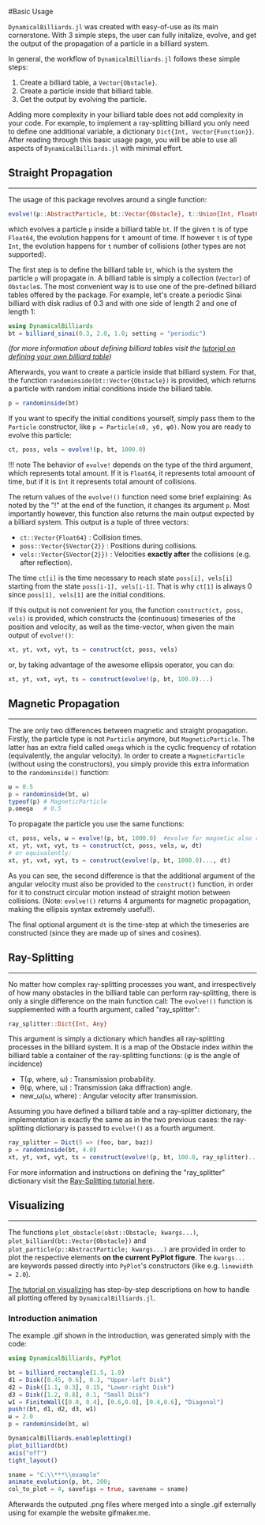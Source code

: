 #Basic Usage

`DynamicalBilliards.jl` was created with easy-of-use as its main cornerstone.
With 3 simple steps, the user can fully initalize, evolve, and get the output of the propagation of a particle in a billiard system.

In general, the workflow of `DynamicalBilliards.jl` follows these simple steps:
1. Create a billiard table, a `Vector{Obstacle}`.
2. Create a particle inside that billiard table.
3. Get the output by evolving the particle.

Adding more complexity in your billiard table does not add complexity in your code. For example, to implement a ray-splitting billiard
you only need to define one additional variable, a dictionary `Dict{Int, Vector{Function}}`. After reading through this basic usage page,
you will be able to use all aspects of `DynamicalBilliards.jl` with minimal effort.

## Straight Propagation

---

The usage of this package revolves around a single function:
```julia
evolve!(p::AbstractParticle, bt::Vector{Obstacle}, t::Union{Int, Float64})
```
which evolves a particle `p` inside a billiard table `bt`. If the given `t` is of type `Float64`, the evolution happens for `t` amount of time. If however `t` is of type `Int`, the evolution happens for `t` number of collisions (other types are not supported).

The first step is to define the billiard table `bt`, which is the system the particle `p` will propagate in.
A billiard table is simply a collection (`Vector`) of `Obstacle`s. The most convenient way is to use
one of the pre-defined billiard tables offered by the package. For example, let's create a periodic Sinai
billiard with disk radius of 0.3 and with one side of length 2 and one of length 1:
```julia
using DynamicalBilliards
bt = billiard_sinai(0.3, 2.0, 1.0; setting = "periodic")
```
*(for more information about defining billiard tables visit the [tutorial on defining your own billiard table](/tutorials/billiard_table))*

Afterwards, you want to create a particle inside that billiard system.
For that, the function `randominside(bt::Vector{Obstacle})` is provided, which returns a particle with random initial conditions inside the billiard table.
```julia
p = randominside(bt)
```
If you want to specify the initial conditions yourself, simply pass them to the `Particle` constructor, like `p = Particle(x0, y0, φ0)`.
Now you are ready to evolve this particle:
```julia
ct, poss, vels = evolve!(p, bt, 1000.0)
```

!!! note
    The behavior of `evolve!` depends on the type of the third argument,
    which represents total amount. If it is `Float64`, it represents total amoount of time, but if it is `Int` it represents total amount of collisions.

The return values of the `evolve!()` function need some brief explaining: As noted by the "!" at the end of the function,
it changes its argument `p`.
Most importantly however, this function also returns the main output expected by a billiard
system. This output is a tuple of three vectors:
* `ct::Vector{Float64}` : Collision times.
* `poss::Vector{SVector{2}}` : Positions during collisions.
* `vels::Vector{SVector{2}})` : Velocities **exactly after** the collisions (e.g. after reflection).

The time `ct[i]` is the time necessary to reach state `poss[i], vels[i]` starting from the
state `poss[i-1], vels[i-1]`. That is why `ct[1]` is always 0 since `poss[1], vels[1]` are
the initial conditions.

If this output is not convenient for you, the function `construct(ct, poss, vels)` is provided,
which constructs the (continuous) timeseries of the position and velocity, as well as the time-vector, when given the main output of `evolve!()`:
```julia
xt, yt, vxt, vyt, ts = construct(ct, poss, vels)
```
or, by taking advantage of the awesome ellipsis operator, you can do:
```julia
xt, yt, vxt, vyt, ts = construct(evolve!(p, bt, 100.0)...)
```

## Magnetic Propagation

---

The are only two differences between magnetic and straight propagation.
Firstly, the particle type is not `Particle` anymore, but `MagneticParticle`.
The latter has an extra field called `omega` which is the cyclic frequency of rotation
(equivalently, the angular velocity). In order to create a `MagneticParticle` (without using the constructors),
you simply provide this extra information to the `randominside()` function:
```julia
ω = 0.5
p = randominside(bt, ω)
typeof(p) # MagneticParticle
p.omega   # 0.5
```
To propagate the particle you use the same functions:
```julia
ct, poss, vels, ω = evolve!(p, bt, 1000.0)  #evolve for magnetic also returns ω
xt, yt, vxt, vyt, ts = construct(ct, poss, vels, ω, dt)
# or equivalently:
xt, yt, vxt, vyt, ts = construct(evolve!(p, bt, 1000.0)..., dt)
```
As you can see, the second difference is that the additional argument of the angular velocity must also be provided
to the `construct()` function, in order for it to construct circular motion instead of straight motion between collisions.
(Note: `evolve!()` returns 4 arguments for magnetic propagation, making the ellipsis syntax extremely useful!).

The final optional argument `dt` is the time-step at which the timeseries are constructed
(since they are made up of sines and cosines).


## Ray-Splitting

---

No matter how complex ray-splitting processes you want, and irrespectively of
how many obstacles in the billiard table can perform ray-splitting, there is only
a single difference on the main function call:
The `evolve!()` function is supplemented with a fourth argument, called "ray_splitter":
```julia
ray_splitter::Dict{Int, Any}
```
This argument is simply a dictionary which handles all ray-splitting processes in the billiard system.
It is a map of the Obstacle index within the billiard table a container of the
ray-splitting functions: (φ is the angle of incidence)
* T(φ, where, ω) : Transmission probability.
* θ(φ, where, ω) : Transmission (aka diffraction) angle.
* new_ω(ω, where) : Angular velocity after transmission.

Assuming you have defined a billiard table and a ray-splitter dictionary, the implementation is exactly the same as in the two previous cases: the ray-splitting dictionary is passed to `evolve!()` as a fourth argument.
```julia
ray_splitter = Dict(5 => (foo, bar, baz))
p = randominside(bt, 4.0)
xt, yt, vxt, vyt, ts = construct(evolve!(p, bt, 100.0, ray_splitter)..., 0.01)
```

For more information and instructions on defining the "ray_splitter" dictionary visit the [Ray-Splitting tutorial here](/tutorials/ray-splitting).

## Visualizing

---

The functions `plot_obstacle(obst::Obstacle; kwargs...)`, `plot_billiard(bt::Vector{Obstacle})` and `plot_particle(p::AbstractParticle; kwargs...)` are provided in order to plot the respective elements **on the current PyPlot figure**. The `kwargs...` are keywords passed directly into `PyPlot`'s constructors (like e.g. `linewidth = 2.0`).

[The tutorial on visualizing](/tutorials/visualizing) has step-by-step descriptions on how to handle all plotting offered by `DynamicalBilliards.jl`.

### Introduction animation

The example .gif shown in the introduction, was generated simply with the code:
```julia
using DynamicalBilliards, PyPlot

bt = billiard_rectangle(1.5, 1.0)
d1 = Disk([0.45, 0.6], 0.3, "Upper-left Disk")
d2 = Disk([1.1, 0.3], 0.15, "Lower-right Disk")
d3 = Disk([1.2, 0.8], 0.1, "Small Disk")
w1 = FiniteWall([0.0, 0.4], [0.6,0.0], [0.4,0.6], "Diagonal")
push!(bt, d1, d2, d3, w1)
ω = 2.0
p = randominside(bt, ω)

DynamicalBilliards.enableplotting()
plot_billiard(bt)
axis("off")
tight_layout()

sname = "C:\\***\\example"
animate_evolution(p, bt, 200;
col_to_plot = 4, savefigs = true, savename = sname)
```
Afterwards the outputed .png files where merged into a single .gif externally using for example the website gifmaker.me.
